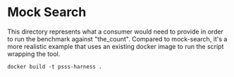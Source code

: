 # Mock Search

This directory represents what a consumer would need to provide in order to run
the benchmark against "the_count". Compared to mock-search, it's a more realistic 
example that uses an existing docker image to run the script wrapping the tool.

```
docker build -t psss-harness .
```
